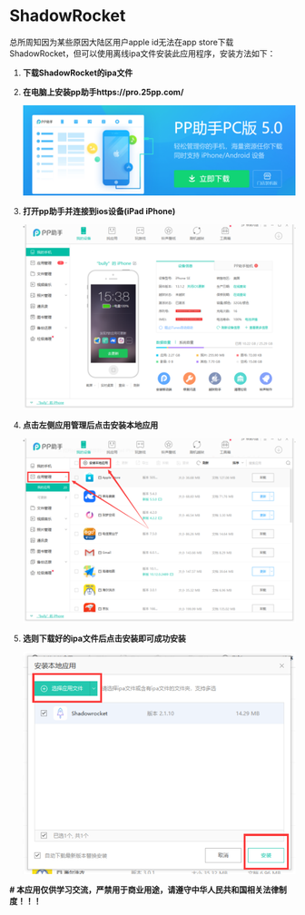 # ShadowRocket
总所周知因为某些原因大陆区用户apple id无法在app store下载ShadowRocket，但可以使用离线ipa文件安装此应用程序，安装方法如下：

1. **下载ShadowRocket的ipa文件**

2. **在电脑上安装pp助手https://pro.25pp.com/**

   ![1570692870516](./img/1570692870516.png)

3. **打开pp助手并连接到ios设备(iPad iPhone)**

   ![1570693182014](./img/1570693182014.png)

4. **点击左侧应用管理后点击安装本地应用**

   ![1570693352586](./img/1570693352586.png)

5. **选则下载好的ipa文件后点击安装即可成功安装**

   ![1570693489872](./img/1570693489872.png)



**\# 本应用仅供学习交流，严禁用于商业用途，请遵守中华人民共和国相关法律制度！！！**

